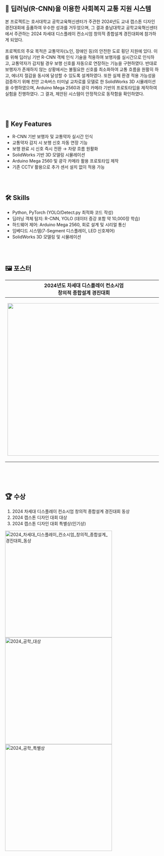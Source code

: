 ## 🚦 딥러닝(R-CNN)을 이용한 사회복지 교통 지원 시스템
본 프로젝트는 호서대학교 공학교육혁신센터가 주관한 2024년도 교내 캡스톤 디자인 경진대회에 출품하여 우수한 성과를 거두었으며, 그 결과 충남대학교 공학교육혁신센터에서 주관하는 2024 차세대 디스플레이 컨소시엄 창의적 종합설계 경진대회에 참가하게 되었다.
<br>
<br>
프로젝트의 주요 목적은 교통약자(노인, 장애인 등)의 안전한 도로 횡단 지원에 있다. 이를 위해 딥러닝 기반 R-CNN 객체 인식 기술을 적용하여 보행자를 실시간으로 인식하고, 교통약자가 감지될 경우 보행 신호를 자동으로 연장하는 기능을 구현하였다. 반대로 보행자가 존재하지 않는 상황에서는 불필요한 신호를 최소화하여 교통 흐름을 원활히 하고, 에너지 절감을 동시에 달성할 수 있도록 설계하였다. 또한 실제 환경 적용 가능성을 검증하기 위해 천안 고속버스 터미널 교차로를 모델로 한 SolidWorks 3D 시뮬레이션을 수행하였으며, Arduino Mega 2560과 광각 카메라 기반의 프로토타입을 제작하여 실험을 진행하였다. 그 결과, 제안된 시스템이 안정적으로 동작함을 확인하였다.

<br>
<br>


## 📑 Key Features
- R-CNN 기반 보행자 및 교통약자 실시간 인식
- 교통약자 감지 시 보행 신호 자동 연장 기능
- 보행 완료 시 신호 즉시 전환 → 차량 흐름 원활화
- SolidWorks 기반 3D 모델링 시뮬레이션
- Arduino Mega 2560 및 광각 카메라 활용 프로토타입 제작
- 기존 CCTV 활용으로 추가 센서 설치 없이 적용 가능
<br>
<br>

## 🛠️ Skills
- Python, PyTorch (YOLO/Detect.py 최적화 코드 작성)
- 딥러닝 객체 탐지: R-CNN, YOLO (데이터 증강 포함 약 10,000장 학습)
- 하드웨어 제어: Arduino Mega 2560, 회로 설계 및 시리얼 통신
- 임베디드 시스템(7-Segment 디스플레이, LED 신호제어)
- SolidWorks 3D 모델링 및 시뮬레이션
<br>
<br>
  
## 🖼️ 포스터
| 2024년도 차세대 디스플레이 컨소시엄<br>창의적 종합설계 경진대회 | 2024년도 교내 캡스톤 디자인 경진대회 |
| -------------------------------------------------------- | ----------------------------------- |
| <p align="center"> <img height="500" src="[https://github.com/user-attachments/assets/718361db-f205-48ce-88f1-b90743a76749](https://github.com/user-attachments/assets/77c330c2-f8dc-4dba-8a3f-cd533b391c5a)" /> </p> | <p align="center"> <img height="500" src="https://github.com/user-attachments/assets/e67c0bef-180e-4b8b-96d1-d8d6b28b51f2" /> </p> |
<br>
<br>
<br>

## 🏆 수상
1. 2024 차세대 디스플레이 컨소시엄 창의적 종합설계 경진대회 동상
2. 2024 캡스톤 디자인 대회 대상
3. 2024 캡스톤 디자인 대회 특별상(인기상)
   
<p align="left">
  <img height="350" alt="2024_차세대_디스플레이_컨소시엄_창의적_종합설계_경진대회_동상" src="https://github.com/user-attachments/assets/6072183f-1f97-4626-99be-c884e71a6806" />
  <img height="350" alt="2024_공학_대상" src="https://github.com/user-attachments/assets/b193fd18-f6ac-479f-8165-ccb8253236c4" />
  <img height="350" alt="2024_공학_특별상" src="https://github.com/user-attachments/assets/9520aabc-1cb4-4256-98af-1d80167b6176" />
</p>





